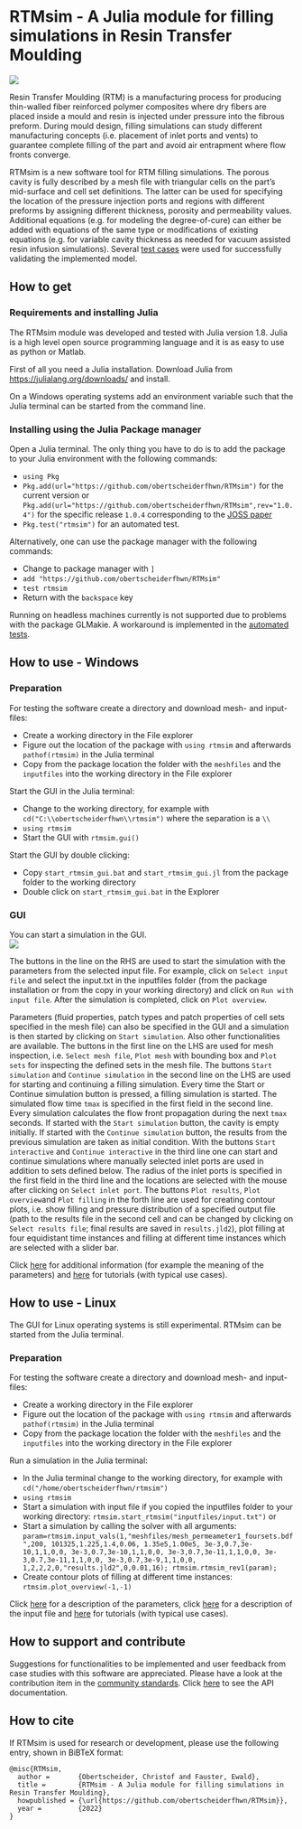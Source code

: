 # RTMsim - A Julia module for filling simulations in Resin Transfer Moulding

<img src="figures/overview.png"><br>

Resin Transfer Moulding (RTM) is a manufacturing process for producing thin-walled fiber reinforced polymer composites where dry fibers are placed inside a mould and resin is injected under pressure into the fibrous preform. During mould design, filling simulations can study different manufacturing concepts (i.e. placement of inlet ports and vents) to guarantee complete filling of the part and avoid air entrapment where flow fronts converge. 

RTMsim is a new software tool for RTM filling simulations. The porous cavity is fully described by a mesh file with triangular cells on the part’s mid-surface and cell set definitions. The latter can be used for specifying the location of the pressure injection ports and regions with different preforms by assigning different thickness, porosity and permeability values. Additional equations (e.g. for modeling the degree-of-cure) can either be added with equations of the same type or modifications of existing equations (e.g. for variable cavity thickness as needed for vacuum assisted resin infusion simulations). Several [test cases](https://obertscheiderfhwn.github.io/RTMsim/build/tutorials/)  were used for successfully validating the implemented model.


## How to get

### Requirements and installing Julia
The RTMsim module was developed and tested with Julia version 1.8. Julia is a high level open source programming language and it is as easy to use as python or Matlab. 

First of all you need a Julia installation.  Download Julia from https://julialang.org/downloads/ and install.

On a Windows operating systems add an environment variable such that the Julia terminal can be started from the command line.


### Installing using the Julia Package manager
Open a Julia terminal. The only thing you have to do is to add the package to your Julia environment with the following commands:
- `using Pkg`
- `Pkg.add(url="https://github.com/obertscheiderfhwn/RTMsim")` for the current version  or `Pkg.add(url="https://github.com/obertscheiderfhwn/RTMsim",rev="1.0.4")` for the specific release `1.0.4` corresponding to the [JOSS paper](https://joss.theoj.org/papers/ac97b5f0bc886be23981c56fe9673ca2)
- `Pkg.test("rtmsim")` for an automated test.

Alternatively, one can use the package manager with the following commands:
- Change to package manager with `]` 
- `add "https://github.com/obertscheiderfhwn/RTMsim"`
- `test rtmsim`
- Return with the `backspace` key

Running on headless machines currently is not supported due to problems with the package GLMakie. A workaround is implemented in the [automated tests](https://github.com/obertscheiderfhwn/RTMsim/blob/main/.github/workflows/ci.yml).

## How to use - Windows

### Preparation
For testing the software create a directory and download mesh- and input-files:
- Create a working directory in the File explorer
- Figure out the location of the package with `using rtmsim` and afterwards `pathof(rtmsim)` in the Julia terminal
- Copy from the package location the folder with the `meshfiles` and the `inputfiles` into the working directory in the File explorer

Start the GUI in the Julia terminal:
- Change to the working directory, for example with `cd("C:\\obertscheiderfhwn\\rtmsim")` where the separation is a `\\`
- `using rtmsim`
- Start the GUI with `rtmsim.gui()`

Start the GUI by double clicking: 
- Copy `start_rtmsim_gui.bat` and `start_rtmsim_gui.jl` from the package folder to the working directory
- Double click on `start_rtmsim_gui.bat` in the Explorer

### GUI
You can start a simulation in the GUI. 
<br><img src="figures/rtmsim_help.png"><br>

The buttons in the line on the RHS are used to start the simulation with the parameters from the selected input file. For example, click on `Select input file` and select the input.txt in the inputfiles folder (from the package installation or from the copy in your working directory) and click on `Run with input file`. After the simulation is completed, click on `Plot overview`.

Parameters (fluid properties, patch types and patch properties of cell sets specified in the mesh file) can also be specified in the GUI and a simulation is then started by clicking on `Start simulation`. Also other functionalities are available. The buttons in the first line on the LHS are used for mesh inspection, i.e. `Select mesh file`, `Plot mesh` with bounding box and `Plot sets` for inspecting the defined sets in the mesh file. The buttons `Start simulation` and `Continue simulation` in the second line on the LHS are used for starting and continuing a filling simulation. Every time the Start or Continue simulation button is pressed, a filling simulation is started. The simulated flow time `tmax` is specified in the first field in the second line. Every simulation calculates the flow front propagation during the next `tmax` seconds. If started with the `Start simulation` button, the cavity is empty initially. If started with the `Continue simulation` button, the results from the previous simulation are taken as initial condition. With the buttons `Start interactive` and `Continue interactive` in the third line one can start and continue simulations where manually selected inlet ports are used in addition to sets defined below. The radius of the inlet ports is specified in the first field in the third line and the locations are selected with the mouse after clicking on `Select inlet port`. The buttons `Plot results`, `Plot overview`and `Plot filling` in the forth line are used for creating contour plots, i.e. show filling and pressure distribution of a specified output file (path to the results file in the second cell and can be changed by clicking on `Select results file`; final results are saved in `results.jld2`), plot filling at four equidistant time instances and filling at different time instances which are selected with a slider bar. 

Click [here](https://obertscheiderfhwn.github.io/RTMsim/build/parameters) for additional information (for example the meaning of the parameters) and [here](https://obertscheiderfhwn.github.io/RTMsim/build/tutorials/) for tutorials (with typical use cases). 



## How to use - Linux

The GUI for Linux operating systems is still experimental. RTMsim can be started from the Julia terminal.

### Preparation
For testing the software create a directory and download mesh- and input-files:
- Create a working directory in the File explorer
- Figure out the location of the package with `using rtmsim` and afterwards `pathof(rtmsim)` in the Julia terminal
- Copy from the package location the folder with the `meshfiles` and the `inputfiles` into the working directory in the File explorer

Run a simulation in the Julia terminal:
- In the Julia terminal change to the working directory, for example with `cd("/home/obertscheiderfhwn/rtmsim")`
- `using rtmsim`
- Start a simulation with input file if you copied the inputfiles folder to your working directory: `rtmsim.start_rtmsim("inputfiles/input.txt")` or
- Start a simulation by calling the solver with all arguments: `param=rtmsim.input_vals(1,"meshfiles/mesh_permeameter1_foursets.bdf",200, 101325,1.225,1.4,0.06, 1.35e5,1.00e5, 3e-3,0.7,3e-10,1,1,0,0, 3e-3,0.7,3e-10,1,1,0,0, 3e-3,0.7,3e-11,1,1,0,0, 3e-3,0.7,3e-11,1,1,0,0, 3e-3,0.7,3e-9,1,1,0,0, 1,2,2,2,0,"results.jld2",0,0.01,16); rtmsim.rtmsim_rev1(param);`
- Create contour plots of filling at different time instances: `rtmsim.plot_overview(-1,-1)`

Click [here](https://obertscheiderfhwn.github.io/RTMsim/build/functions/#rtmsim.rtmsim_rev1-NTuple{53,%20Any}) for a description of the parameters, click [here](https://obertscheiderfhwn.github.io/RTMsim/build/parameters/#Input-file) for a description of the input file and [here](https://obertscheiderfhwn.github.io/RTMsim/build/tutorials/) for tutorials (with typical use cases). 



## How to support and contribute
Suggestions for functionalities to be implemented and user feedback from case studies with this software are appreciated. Please have a look at the contribution item in the [community standards](https://github.com/obertscheiderfhwn/RTMsim/community). Click [here](https://obertscheiderfhwn.github.io/RTMsim/build/functions/) to see the API documentation.


## How to cite
If RTMsim is used for research or development, please use the following entry, shown in BiBTeX format:
```
@misc{RTMsim,
  author =       {Obertscheider, Christof and Fauster, Ewald},
  title =        {RTMsim - A Julia module for filling simulations in Resin Transfer Moulding},
  howpublished = {\url{https://github.com/obertscheiderfhwn/RTMsim}},
  year =         {2022}
}
```
